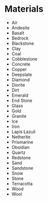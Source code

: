# Materials

-   Air
-   Andesite
-   Basalt
-   Bedrock
-   Blackstone
-   Clay
-   Coal
-   Cobblestone
-   Concrete
-   Copper
-   Deepslate
-   Diamond
-   Diorite
-   Dirt
-   Emerald
-   End Stone
-   Glass
-   Gold
-   Granite
-   Ice
-   Iron
-   Lapis Lazuli
-   Netherite
-   Prismarine
-   Obsidian
-   Quartz
-   Redstone
-   Sand
-   Sandstone
-   Snow
-   Stone
-   Terracotta
-   Wood
-   Wool